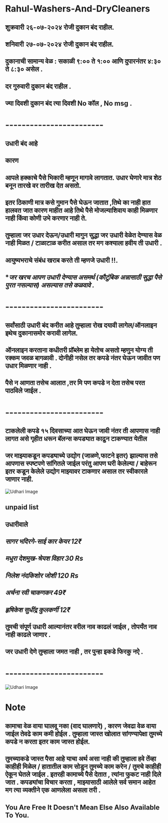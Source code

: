 # Rahul-Washers-And-DryCleaners

## **शुक्रवारी २६-०७-२०२४ रोजी दुकान बंद राहील.**

## **शनिवारी २७-०७-२०२४ रोजी दुकान बंद राहील.**

## **दुकानाची सामान्य वेळ :  सकाळी ९:०० ते १:०० आणि दुपारनंतर ४:३० ते ८:३० असेल .**
## **दर गुरुवारी दुकान बंद राहील .**

## **ज्या दिवशी दुकान बंद त्या दिवशी No कॉल , No msg .**

# **------------------------**

## **उधारी बंद आहे**
## **कारण**
## **आपले हक्काचे पैसे भिकारी म्हणून मागावे लागतात. उधार घेणारे मात्र शेठ बनून तारखे वर तारीख देत असतो.**
## **इतर ठिकाणी मात्र कसे गुमान पैसे घेऊन जातात ,तिथे का नाही हात हालवत जात कारण माहीत आहे तिथे पैसे मोजल्याशिवाय काही मिळणार नाही किंवा कोणी उभे करणार नाही ते.**
## **तुम्हाला जर उधार देऊन/उधारी मागुन सुद्धा जर उधारी वेळेत देण्यास वेळ नाही मिळत / टाळाटाळ करीत असाल तर मग कश्याला हवीय ती उधारी .**
## **आयुष्यभराचे संबंध खराब करते ती म्हणजे उधारी !!.**
## **जर खरच आपण उधारी देण्यास असमर्थ (कौटुंबिक अन्नासाठी सुद्धा पैसे पुरत नसल्यास) असल्यास तसे कळवावे .*

# **------------------------**

## **सर्वांसाठी उधारी बंद करीत आहे तुम्हाला रोख दयावी लागेल/ऑनलाइन इथेच दुकानासमोर करावी लागेल.**
## **ऑनलाइन करताना कधीतरी प्रॉब्लेम हा येतोच असतो म्हणुन योग्य ती रक्कम जवळ बागळावी . दोनीही नसेल तर कपडे नंतर घेऊन जावीत पण उधार मिळणार नाही .**
## **पैसे न आणता तसेच आलात ,तर मि पण कपडे न देता तसेच परत पाठविले जाईल .**

# **------------------------**

## **टाकलेली कपडे १५ दिवसाच्या आत घेऊन जावी नंतर ती आपणास नाही लागत असे गृहीत धरून बॅलन्स कपड्यात काढुन टाकण्यात येतील**

## **जर माझ्याकडून कपड्याच्ये उद्योग (जाळणे,फाटने इतर)  झाल्यास तसे आपणास स्पष्टपणे सांगितले जाईल परंतु आपण घरी केलेल्या / बाहेरून इतर कडून केलेले उद्योग माझ्यावर टाकणार असाल तर स्वीकारले जाणार नाही.**


![Udhari Image](2.jpg)


## **unpaid list**
## **उधारीवाले**

## ***सागर भदिरगे-साई कार केयर 12₹***

## ***मधुरा देशमुख-श्रेयश विहार 30 Rs***

## ***निलेश नंदकिशोर जोशी 120 Rs***

## ***अर्चना रवी चाकणकर 49₹***

## ***हृषिकेश सुधींद्र कुलकर्णी 12₹***

## **तुमची संपूर्ण उधारी आल्यानंतर वरील नाव काढलं जाईल , तोपर्यंत नाव नाही काढले जाणार .**
## **जर उधारी देणे तुम्हाला जमत नाही , तर पुन्हा इकडे फिरकु नऐ .**
# **------------------------**

![Udhari Image](rate_note.jpg)

# Note

## कामाचा वेळ वाया घालवू नका (वाद घालणारे) , कारण जेवढा वेळ वाया जाईल तेवढे काम कमी होईल . तुम्हाला जास्त खोलात सांगण्यापेक्षा तुमच्ये कपडे न करता इतर काम जास्त होईल.

## तुमच्याकडे जास्त पैसा आहे याचा अर्थ असा नाही की तुम्हाला हवे तेंव्हा काहीही मिळेल / हातातील काम सोडुन तुमच्ये काम करेन / तुमचे काहीही ऐकून घेतले जाईल . इतरही कामाच्ये पैसे देतात , त्यांना फुकट नाही दिले जात . कपड्यांचा विचार करता , माझ्यासाठी आलेले सर्व समान आहेत मग त्या व्यक्तीने एक आणलेला असला तरी .
 
## You Are Free It Doesn't Mean Else Also Available To You.

